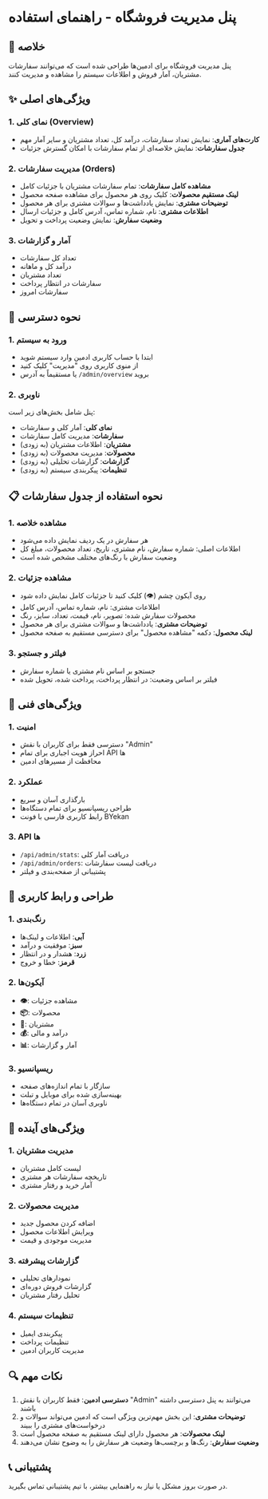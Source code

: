 # پنل مدیریت فروشگاه - راهنمای استفاده

## 🎯 خلاصه

پنل مدیریت فروشگاه برای ادمین‌ها طراحی شده است که می‌توانند سفارشات مشتریان، آمار فروش و اطلاعات سیستم را مشاهده و مدیریت کنند.

## ✨ ویژگی‌های اصلی

### 1. نمای کلی (Overview)

- **کارت‌های آماری**: نمایش تعداد سفارشات، درآمد کل، تعداد مشتریان و سایر آمار مهم
- **جدول سفارشات**: نمایش خلاصه‌ای از تمام سفارشات با امکان گسترش جزئیات

### 2. مدیریت سفارشات (Orders)

- **مشاهده کامل سفارشات**: تمام سفارشات مشتریان با جزئیات کامل
- **لینک مستقیم محصولات**: کلیک روی هر محصول برای مشاهده صفحه محصول
- **توضیحات مشتری**: نمایش یادداشت‌ها و سوالات مشتری برای هر محصول
- **اطلاعات مشتری**: نام، شماره تماس، آدرس کامل و جزئیات ارسال
- **وضعیت سفارش**: نمایش وضعیت پرداخت و تحویل

### 3. آمار و گزارشات

- تعداد کل سفارشات
- درآمد کل و ماهانه
- تعداد مشتریان
- سفارشات در انتظار پرداخت
- سفارشات امروز

## 🚀 نحوه دسترسی

### 1. ورود به سیستم

- ابتدا با حساب کاربری ادمین وارد سیستم شوید
- از منوی کاربری روی "مدیریت" کلیک کنید
- یا مستقیماً به آدرس `/admin/overview` بروید

### 2. ناوبری

پنل شامل بخش‌های زیر است:

- **نمای کلی**: آمار کلی و سفارشات
- **سفارشات**: مدیریت کامل سفارشات
- **مشتریان**: اطلاعات مشتریان (به زودی)
- **محصولات**: مدیریت محصولات (به زودی)
- **گزارشات**: گزارشات تحلیلی (به زودی)
- **تنظیمات**: پیکربندی سیستم (به زودی)

## 📋 نحوه استفاده از جدول سفارشات

### 1. مشاهده خلاصه

- هر سفارش در یک ردیف نمایش داده می‌شود
- اطلاعات اصلی: شماره سفارش، نام مشتری، تاریخ، تعداد محصولات، مبلغ کل
- وضعیت سفارش با رنگ‌های مختلف مشخص شده است

### 2. مشاهده جزئیات

- روی آیکون چشم (👁️) کلیک کنید تا جزئیات کامل نمایش داده شود
- اطلاعات مشتری: نام، شماره تماس، آدرس کامل
- محصولات سفارش شده: تصویر، نام، قیمت، تعداد، سایز، رنگ
- **توضیحات مشتری**: یادداشت‌ها و سوالات مشتری برای هر محصول
- **لینک محصول**: دکمه "مشاهده محصول" برای دسترسی مستقیم به صفحه محصول

### 3. فیلتر و جستجو

- جستجو بر اساس نام مشتری یا شماره سفارش
- فیلتر بر اساس وضعیت: در انتظار پرداخت، پرداخت شده، تحویل شده

## 🔧 ویژگی‌های فنی

### 1. امنیت

- دسترسی فقط برای کاربران با نقش "Admin"
- احراز هویت اجباری برای تمام API ها
- محافظت از مسیرهای ادمین

### 2. عملکرد

- بارگذاری آسان و سریع
- طراحی ریسپانسیو برای تمام دستگاه‌ها
- رابط کاربری فارسی با فونت BYekan

### 3. API ها

- `/api/admin/stats`: دریافت آمار کلی
- `/api/admin/orders`: دریافت لیست سفارشات
- پشتیبانی از صفحه‌بندی و فیلتر

## 📱 طراحی و رابط کاربری

### 1. رنگ‌بندی

- **آبی**: اطلاعات و لینک‌ها
- **سبز**: موفقیت و درآمد
- **زرد**: هشدار و در انتظار
- **قرمز**: خطا و خروج

### 2. آیکون‌ها

- **👁️**: مشاهده جزئیات
- **📦**: محصولات
- **👤**: مشتریان
- **💰**: درآمد و مالی
- **📊**: آمار و گزارشات

### 3. ریسپانسیو

- سازگار با تمام اندازه‌های صفحه
- بهینه‌سازی شده برای موبایل و تبلت
- ناوبری آسان در تمام دستگاه‌ها

## 🚧 ویژگی‌های آینده

### 1. مدیریت مشتریان

- لیست کامل مشتریان
- تاریخچه سفارشات هر مشتری
- آمار خرید و رفتار مشتری

### 2. مدیریت محصولات

- اضافه کردن محصول جدید
- ویرایش اطلاعات محصول
- مدیریت موجودی و قیمت

### 3. گزارشات پیشرفته

- نمودارهای تحلیلی
- گزارشات فروش دوره‌ای
- تحلیل رفتار مشتریان

### 4. تنظیمات سیستم

- پیکربندی ایمیل
- تنظیمات پرداخت
- مدیریت کاربران ادمین

## 🔍 نکات مهم

1. **دسترسی ادمین**: فقط کاربران با نقش "Admin" می‌توانند به پنل دسترسی داشته باشند
2. **توضیحات مشتری**: این بخش مهم‌ترین ویژگی است که ادمین می‌تواند سوالات و درخواست‌های مشتری را ببیند
3. **لینک محصولات**: هر محصول دارای لینک مستقیم به صفحه محصول است
4. **وضعیت سفارش**: رنگ‌ها و برچسب‌ها وضعیت هر سفارش را به وضوح نشان می‌دهند

## 📞 پشتیبانی

در صورت بروز مشکل یا نیاز به راهنمایی بیشتر، با تیم پشتیبانی تماس بگیرید.
